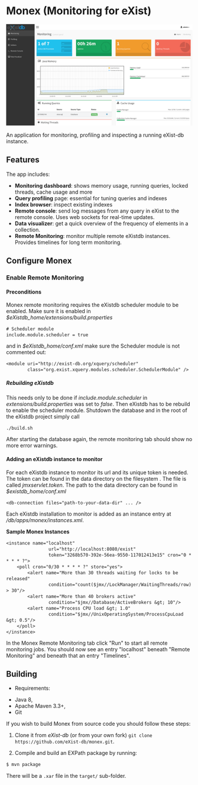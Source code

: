 # Monex (Monitoring for eXist)

![Image](src/main/xar-resources/resources/img/screenshot.png?raw=true)

An application for monitoring, profiling and inspecting a running eXist-db instance.

## Features
The app includes:

* **Monitoring dashboard**: shows memory usage, running queries, locked threads, cache usage and more
* **Query profiling** page: essential for tuning queries and indexes
* **Index browser**: inspect existing indexes
* **Remote console**: send log messages from any query in eXist to the remote console.
Uses web sockets for real-time updates.
* **Data visualizer**: get a quick overview of the frequency of elements in a collection.
* **Remote Monitoring**: monitor multiple remote eXistdb instances. Provides timelines for long term monitoring.

## Configure Monex

### Enable Remote Monitoring

#### Preconditions
Monex remote monitoring requires the eXistdb scheduler module to be enabled. Make sure it is enabled in *$eXistdb_home/extensions/build.properties*

	# Scheduler module
	include.module.scheduler = true

and in *$eXistdb_home/conf.xml* make sure the Scheduler module is not commented out:

	<module uri="http://exist-db.org/xquery/scheduler"
			class="org.exist.xquery.modules.scheduler.SchedulerModule" />


##### Rebuilding eXistdb
This needs only to be done if *include.module.scheduler* in *extensions/build.properties* was set to *false*. Then eXistdb has to be rebuild to enable the scheduler module. Shutdown the database and in the root of the eXistdb project simply call

	./build.sh

After starting the database again, the remote monitoring tab should show no more error warnings.

#### Adding an eXistdb instance to monitor
For each eXistdb instance to monitor its url and its unique token is needed. The token can be found in the data directory on the filesystem . The file is called *jmxservlet.token*. The path to the data directory can be found in *$existdb_home/conf.xml*

	<db-connection files="path-to-your-data-dir" ... />

Each eXistdb installation to monitor is added as an instance entry at */db/apps/monex/instances.xml*.

**Sample Monex Instances**

	<instance name="localhost"
	    			url="http://localhost:8080/exist"
	    			token="3268b570-392e-56ea-9550-117012413e15" cron="0 * * * * ?">
    	<poll cron="0/30 * * * * ?" store="yes">
       		<alert name="More than 30 threads waiting for locks to be released"
            		condition="count($jmx//LockManager/WaitingThreads/row) > 30"/>
			<alert name="More than 40 brokers active"
            		condition="$jmx//Database/ActiveBrokers &gt; 10"/>
			<alert name="Process CPU load &gt; 1.0"
            		condition="$jmx//UnixOperatingSystem/ProcessCpuLoad &gt; 0.5"/>
		</poll>
	</instance>

In the Monex Remote Monitoring tab click "Run" to start all remote monitoring jobs. You should now see an entry "localhost" beneath "Remote Monitoring" and beneath that an entry "Timelines".


Building
--------
* Requirements:
-   Java 8,
-   Apache Maven 3.3+,
-   Git

If you wish to build Monex from source code you should follow these steps:

1. Clone it from *eXist-db* (or from your own fork) `git clone https://github.com/eXist-db/monex.git`.

2. Compile and build an EXPath package by running:
```bash
$ mvn package
```

There will be a `.xar` file in the `target/` sub-folder.
